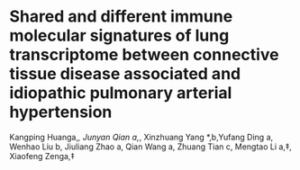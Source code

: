 # Shared and different immune molecular signatures of lung transcriptome between connective tissue disease associated and idiopathic pulmonary arterial hypertension
Kangping Huanga,*, Junyan Qian a,*, Xinzhuang Yang *,b,Yufang Ding a, Wenhao Liu b, Jiuliang Zhao a, Qian Wang a, Zhuang Tian c, Mengtao Li a,‡, Xiaofeng Zenga,‡
